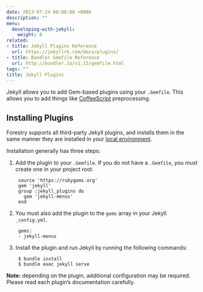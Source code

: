 ```yaml
---
date: 2013-07-24 00:00:00 +0000
description: ""
menu:
  developing-with-jekyll:
    weight: 8
related:
- title: Jekyll Plugins Reference
  url: https://jekyllrb.com/docs/plugins/
- title: Bundler Gemfile Reference
  url: http://bundler.io/v1.13/gemfile.html
tags: ""
title: Jekyll Plugins
---
```


Jekyll allows you to add Gem-based plugins using your `.Gemfile`. This allows you to add things like [CoffeeScript][1] preprocessing.

## Installing Plugins
Forestry supports all third-party Jekyll plugins, and installs them in the same manner they are installed in your [local environment][2].

Installation generally has three steps:

1. Add the plugin to your `.Gemfile`. If you do not have a `.Gemfile`, you must create one in your project root.  

		source 'https://rubygems.org'
		gem 'jekyll'
		group :jekyll_plugins do
		  gem 'jekyll-menus'
		end

2. You must also add the plugin to the `gems` array in your Jekyll `_config.yml`.  

		gems:
		- jekyll-menus

3. Install the plugin and run Jekyll by running the following commands:  

		$ bundle install
		$ bundle exec jekyll serve

**Note:** depending on the plugin, additional configuration may be required. Please read each plugin’s documentation carefully.

[1]:	%20
[2]:	.
